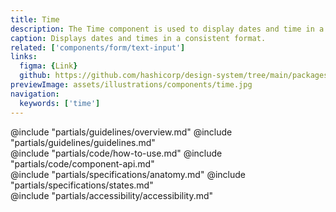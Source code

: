 ```yaml
---
title: Time
description: The Time component is used to display dates and time in a consistent format.
caption: Displays dates and times in a consistent format.
related: ['components/form/text-input']
links:
  figma: {Link}
  github: https://github.com/hashicorp/design-system/tree/main/packages/components/src/components/hds/time
previewImage: assets/illustrations/components/time.jpg
navigation:
  keywords: ['time']
---
```


<section data-tab="Guidelines">
  @include "partials/guidelines/overview.md"
  @include "partials/guidelines/guidelines.md"
</section>

<section data-tab="Code">
  @include "partials/code/how-to-use.md"
  @include "partials/code/component-api.md"
</section>

<section data-tab="Specifications">
  @include "partials/specifications/anatomy.md"
  @include "partials/specifications/states.md"
</section>

<section data-tab="Accessibility">
  @include "partials/accessibility/accessibility.md"
</section>
